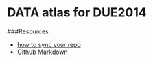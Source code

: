 DATA atlas for DUE2014
==================


###Resources
- [how to sync your repo](http://www.youtube.com/watch?v=bTaFAqJ6bjE)
- [Github Markdown](https://help.github.com/articles/github-flavored-markdown/)

